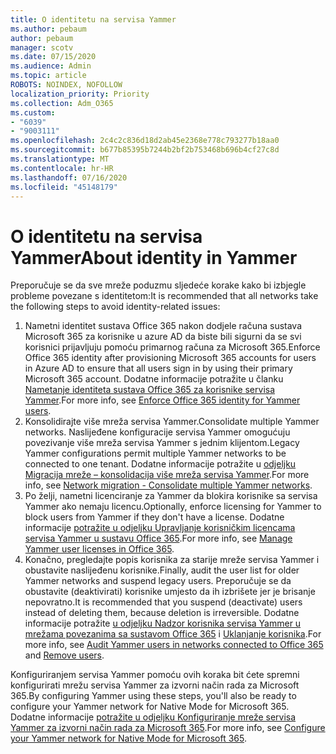 ```yaml
---
title: O identitetu na servisa Yammer
ms.author: pebaum
author: pebaum
manager: scotv
ms.date: 07/15/2020
ms.audience: Admin
ms.topic: article
ROBOTS: NOINDEX, NOFOLLOW
localization_priority: Priority
ms.collection: Adm_O365
ms.custom:
- "6039"
- "9003111"
ms.openlocfilehash: 2c4c2c836d18d2ab45e2368e778c793277b18aa0
ms.sourcegitcommit: b677b85395b7244b2bf2b753468b696b4cf27c8d
ms.translationtype: MT
ms.contentlocale: hr-HR
ms.lasthandoff: 07/16/2020
ms.locfileid: "45148179"
---
```

# <a name="about-identity-in-yammer"></a><span data-ttu-id="805b7-102">O identitetu na servisa Yammer</span><span class="sxs-lookup"><span data-stu-id="805b7-102">About identity in Yammer</span></span>

<span data-ttu-id="805b7-103">Preporučuje se da sve mreže poduzmu sljedeće korake kako bi izbjegle probleme povezane s identitetom:</span><span class="sxs-lookup"><span data-stu-id="805b7-103">It is recommended that all networks take the following steps to avoid identity-related issues:</span></span>

1. <span data-ttu-id="805b7-104">Nametni identitet sustava Office 365 nakon dodjele računa sustava Microsoft 365 za korisnike u azure AD da biste bili sigurni da se svi korisnici prijavljuju pomoću primarnog računa za Microsoft 365.</span><span class="sxs-lookup"><span data-stu-id="805b7-104">Enforce Office 365 identity after provisioning Microsoft 365 accounts for users in Azure AD to ensure that all users sign in by using their primary Microsoft 365 account.</span></span> <span data-ttu-id="805b7-105">Dodatne informacije potražite u članku [Nametanje identiteta sustava Office 365 za korisnike servisa Yammer](https://docs.microsoft.com/yammer/configure-your-yammer-network/enforce-office-365-identity).</span><span class="sxs-lookup"><span data-stu-id="805b7-105">For more info, see [Enforce Office 365 identity for Yammer users](https://docs.microsoft.com/yammer/configure-your-yammer-network/enforce-office-365-identity).</span></span>
2. <span data-ttu-id="805b7-106">Konsolidirajte više mreža servisa Yammer.</span><span class="sxs-lookup"><span data-stu-id="805b7-106">Consolidate multiple Yammer networks.</span></span> <span data-ttu-id="805b7-107">Naslijeđene konfiguracije servisa Yammer omogućuju povezivanje više mreža servisa Yammer s jednim klijentom.</span><span class="sxs-lookup"><span data-stu-id="805b7-107">Legacy Yammer configurations permit multiple Yammer networks to be connected to one tenant.</span></span> <span data-ttu-id="805b7-108">Dodatne informacije potražite u [odjeljku Migracija mreže – konsolidacija više mreža servisa Yammer](https://docs.microsoft.com/yammer/configure-your-yammer-network/consolidate-multiple-yammer-networks).</span><span class="sxs-lookup"><span data-stu-id="805b7-108">For more info, see [Network migration - Consolidate multiple Yammer networks](https://docs.microsoft.com/yammer/configure-your-yammer-network/consolidate-multiple-yammer-networks).</span></span>
3. <span data-ttu-id="805b7-109">Po želji, nametni licenciranje za Yammer da blokira korisnike sa servisa Yammer ako nemaju licencu.</span><span class="sxs-lookup"><span data-stu-id="805b7-109">Optionally, enforce licensing for Yammer to block users from Yammer if they don't have a license.</span></span> <span data-ttu-id="805b7-110">Dodatne informacije [potražite u odjeljku Upravljanje korisničkim licencama servisa Yammer u sustavu Office 365](https://docs.microsoft.com/yammer/manage-yammer-users/manage-yammer-licenses-in-office-365).</span><span class="sxs-lookup"><span data-stu-id="805b7-110">For more info, see [Manage Yammer user licenses in Office 365](https://docs.microsoft.com/yammer/manage-yammer-users/manage-yammer-licenses-in-office-365).</span></span>
4. <span data-ttu-id="805b7-111">Konačno, pregledajte popis korisnika za starije mreže servisa Yammer i obustavite naslijeđenu korisnike.</span><span class="sxs-lookup"><span data-stu-id="805b7-111">Finally, audit the user list for older Yammer networks and suspend legacy users.</span></span> <span data-ttu-id="805b7-112">Preporučuje se da obustavite (deaktivirati) korisnike umjesto da ih izbrišete jer je brisanje nepovratno.</span><span class="sxs-lookup"><span data-stu-id="805b7-112">It is recommended that you suspend (deactivate) users instead of deleting them, because deletion is irreversible.</span></span> <span data-ttu-id="805b7-113">Dodatne informacije potražite [u odjeljku Nadzor korisnika servisa Yammer u mrežama povezanima sa sustavom Office 365](https://docs.microsoft.com/yammer/manage-yammer-users/audit-users-connected-to-office-365) i [Uklanjanje korisnika](https://docs.microsoft.com/yammer/manage-yammer-users/add-block-or-remove-users#remove-users).</span><span class="sxs-lookup"><span data-stu-id="805b7-113">For more info, see [Audit Yammer users in networks connected to Office 365](https://docs.microsoft.com/yammer/manage-yammer-users/audit-users-connected-to-office-365) and [Remove users](https://docs.microsoft.com/yammer/manage-yammer-users/add-block-or-remove-users#remove-users).</span></span>

<span data-ttu-id="805b7-114">Konfiguriranjem servisa Yammer pomoću ovih koraka bit ćete spremni konfigurirati mrežu servisa Yammer za izvorni način rada za Microsoft 365.</span><span class="sxs-lookup"><span data-stu-id="805b7-114">By configuring Yammer using these steps, you'll also be ready to configure your Yammer network for Native Mode for Microsoft 365.</span></span> <span data-ttu-id="805b7-115">Dodatne informacije [potražite u odjeljku Konfiguriranje mreže servisa Yammer za izvorni način rada za Microsoft 365](https://docs.microsoft.com/yammer/configure-your-yammer-network/native-mode).</span><span class="sxs-lookup"><span data-stu-id="805b7-115">For more info, see [Configure your Yammer network for Native Mode for Microsoft 365](https://docs.microsoft.com/yammer/configure-your-yammer-network/native-mode).</span></span>